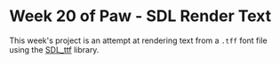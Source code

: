 # Week 20 of Paw - SDL Render Text

This week's project is an attempt at rendering text from a `.tff` font file using the [SDL_ttf](https://github.com/libsdl-org/SDL_ttf) library.
